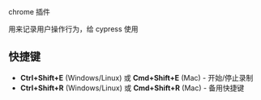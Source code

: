 chrome 插件

用来记录用户操作行为，给 cypress 使用

## 快捷键

- **Ctrl+Shift+E** (Windows/Linux) 或 **Cmd+Shift+E** (Mac) - 开始/停止录制
- **Ctrl+Shift+R** (Windows/Linux) 或 **Cmd+Shift+R** (Mac) - 备用快捷键
